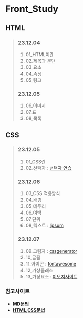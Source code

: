 # Front_Study 
 

## HTML
  
>### 23.12.04
>1. 01_HTML이란   
>2. 02_제목과 문단   
>3. 03_요소   
>4. 04_속성   
>5. 05_링크   
>
>   
>### 23.12.05
>1. 06_이미지   
>2. 07_표   
>3. 08_목록     
>   

   
## CSS
  
>### 23.12.05
>1. 01_CSS란   
>2. 02_선택자 : [선택자 연습](https://flukeout.github.io)   
>
>
>### 23.12.06
>1. 03_CSS 적용방식
>2. 04_배경 
>3. 05_테두리
>4. 06_여백
>5. 07_단위
>6. 08_텍스트 : [lipsum](https://www.lipsum.com/)
>
>
>### 23.12.07
>1. 09_그림자 : [cssgenerator](https://cssgenerator.org/text-shadow-css-generator.html)
>2. 10_글꼴
>3. 11_아이콘 : [fontawesome](https://fontawesome.com/)
>4. 12_가상클래스
>5. 13_가상요소 : [이모지사이트](https://www.webfx.com/tools/emoji-cheat-sheet/)
>


### 참고사이트
+ **[MD문법](https://www.markdownguide.org/)**
+ **[HTML,CSS문법](https://developer.mozilla.org/ko/docs/Learn/CSS)**
